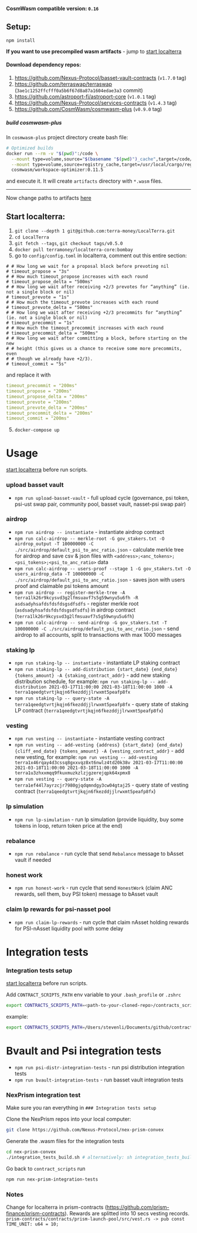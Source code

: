 **CosmWasm compatible version: `0.16`**

## Setup:

`npm install`

**If you want to use precompiled wasm artifacts** - jump to [start localterra](#start-localterra)

#### Download dependency repos:

1. https://github.com/Nexus-Protocol/basset-vault-contracts (`v1.7.0` tag)
2. https://github.com/terraswap/terraswap (`3ae1c1252ffcfff0a5b6f67d8a87a1604edae3a3` commit)
3. https://github.com/astroport-fi/astroport-core (`v1.0.1` tag)
4. https://github.com/Nexus-Protocol/services-contracts (`v1.4.3` tag)
5. https://github.com/CosmWasm/cosmwasm-plus (`v0.9.0` tag)

##### build cosmwasm-plus

In `cosmwasm-plus` project directory create bash file:
```sh
# Optimized builds
docker run --rm -v "$(pwd)":/code \
  --mount type=volume,source="$(basename "$(pwd)")_cache",target=/code/target \
  --mount type=volume,source=registry_cache,target=/usr/local/cargo/registry \
  cosmwasm/workspace-optimizer:0.11.5
```
and execute it. It will create `artifacts` directory with `*.wasm` files.

---

Now change paths to artifacts [here](src/basset_vault/definition.ts)

## Start localterra:

1. `git clone --depth 1 git@github.com:terra-money/LocalTerra.git`
2. `cd LocalTerra`
3. `git fetch --tags`, `git checkout tags/v0.5.0`
3. `docker pull terramoney/localterra-core:bombay`
4. go to `config/config.toml` in localterra, comment out this entire section:

```
# # How long we wait for a proposal block before prevoting nil
# timeout_propose = "3s"
# # How much timeout_propose increases with each round
# timeout_propose_delta = "500ms"
# # How long we wait after receiving +2/3 prevotes for “anything” (ie. not a single block or nil)
# timeout_prevote = "1s"
# # How much the timeout_prevote increases with each round
# timeout_prevote_delta = "500ms"
# # How long we wait after receiving +2/3 precommits for “anything” (ie. not a single block or nil)
# timeout_precommit = "1s"
# # How much the timeout_precommit increases with each round
# timeout_precommit_delta = "500ms"
# # How long we wait after committing a block, before starting on the new
# # height (this gives us a chance to receive some more precommits, even
# # though we already have +2/3).
# timeout_commit = "5s"
```

and replace it with
```yml
timeout_precommit = "200ms"
timeout_propose = "200ms"
timeout_propose_delta = "200ms"
timeout_prevote = "200ms"
timeout_prevote_delta = "200ms"
timeout_precommit_delta = "200ms"
timeout_commit = "200ms"
```

5. `docker-compose up`

# Usage

[start localterra](#start-localterra) before run scripts.

### upload basset vault

- `npm run upload-basset-vault` - full upload cycle (governance, psi token, psi-ust swap pair, community pool, basset vault, nasset-psi swap pair)

### airdrop

- `npm run airdrop -- instantiate` - instantiate airdrop contract
- `npm run calc-airdrop -- merkle-root -G gov_stakers.txt -O airdrop_output -T 100000000 -C ./src/airdrop/default_psi_to_anc_ratio.json` - calculate merkle tree for airdrop and save csv & json files with `<address>;<anc_tokens>;<psi_tokens>;<psi_to_anc_ratio>` data
- `npm run calc-airdrop -- users-proof --stage 1 -G gov_stakers.txt -O users_airdrop_data -T 100000000 -C ./src/airdrop/default_psi_to_anc_ratio.json` - saves json with users proof and claimable psi tokens amount
- `npm run airdrop -- register-merkle-tree -A terra1lk26r9kcysvd3g2lfmsuavf7s5g59wnyu5u6fh -R asdsadyhsafdsfdsfdsgsdfsdfs` - register merkle root (`asdsadyhsafdsfdsfdsgsdfsdfs`) in airdrop contract (`terra1lk26r9kcysvd3g2lfmsuavf7s5g59wnyu5u6fh`)
- `npm run calc-airdrop -- send-airdrop -G gov_stakers.txt -T 100000000 -C ./src/airdrop/default_psi_to_anc_ratio.json` - send airdrop to all accounts, split to transactions with max 1000 messages

### staking lp

- `npm run staking-lp -- instantiate` - instantiate LP staking contract
- `npm run staking-lp -- add-distribution {start_date} {end_date} {tokens_amount} -A {staking_contract_addr}` - add new staking distribution schedule, for example: `npm run staking-lp -- add-distribution 2021-03-17T11:00:00 2021-03-18T11:00:00 1000 -A terra1qeedgtvrtjkqjn6fkezddjjlrwxmt5peafp8fx`
- `npm run staking-lp -- query-state -A terra1qeedgtvrtjkqjn6fkezddjjlrwxmt5peafp8fx` - query state of staking LP contract (`terra1qeedgtvrtjkqjn6fkezddjjlrwxmt5peafp8fx`)

### vesting

- `npm run vesting -- instantiate` - instantiate vesting contract
- `npm run vesting -- add-vesting {address} {start_date} {end_date} {cliff_end_date} {tokens_amount} -A {vesting_contract_addr}` - add new vesting, for example: `npm run vesting -- add-vesting terra1x46rqay4d3cssq8gxxvqz8xt6nwlz4td20k38v 2021-03-17T11:00:00 2021-03-18T11:00:00 2021-03-18T11:00:00 1000 -A terra1u3zhxxmqq9fkuxmuzkzlzjgzerejqpk64xpmx8`
- `npm run vesting -- query-state -A terra1ef44l7ayrzcjr7980gjqdqmndgy3cw04gtaj25` - query state of vesting contract (`terra1qeedgtvrtjkqjn6fkezddjjlrwxmt5peafp8fx`)

### lp simulation

- `npm run lp-simulation` - run lp simulation (provide liquidity, buy some tokens in loop, return token price at the end)

### rebalance

- `npm run rebalance` - run cycle that send `Rebalance` message to bAsset vault if needed

### honest work

- `npm run honest-work` - run cycle that send `HonestWork` (claim ANC rewards, sell them, buy PSI token) message to bAsset vault

### claim lp rewards for psi-nasset pool

- `npm run claim-lp-rewards` - run cycle that claim nAsset holding rewards for PSI-nAsset liquidity pool with some delay

# Integration tests

### Integration tests setup 
[start localterra](#start-localterra) before run scripts.

Add `CONTRACT_SCRIPTS_PATH` env variable to your `.bash_profile` or `.zshrc`

```bash 
export CONTRACTS_SCRIPTS_PATH=<path-to-your-cloned-repo>/contracts_scripts
```

example:
```bash
export CONTRACTS_SCRIPTS_PATH=/Users/stevenli/Documents/github/contracts_scripts
```

# Bvault and Psi integration tests
- `npm run psi-distr-integration-tests`  - run psi distribution integration tests
- `npm run bvault-integration-tests`  - run basset vault integration tests

### NexPrism integration test

Make sure you ran everything in `### Integration tests setup`

Clone the NexPrism repos into your local computer:
```bash
git clone https://github.com/Nexus-Protocol/nex-prism-convex
```

Generate the .wasm files for the integration tests
```bash
cd nex-prism-convex
./integration_tests_build.sh # alternatively: sh integration_tests_build.sh
```

Go back to `contract_scripts` run
```bash
npm run nex-prism-integration-tests
```

### Notes

Change for localterra in prism-contracts (https://github.com/prism-finance/prism-contracts).
Rewards are splitted into 10 secs vesting records.
```prism-contracts/contracts/prism-launch-pool/src/vest.rs -> pub const TIME_UNIT: u64 = 10;```
